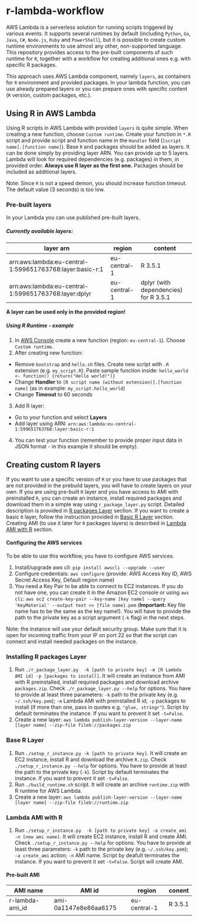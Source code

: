 # r-lambda-workflow

AWS Lambda is a serverless solution for running scripts triggered by various events. It supports several runtimes by default (including `Python`, `Go`, `Java`, `C#`, `Node.js`, `Ruby` and `PowerShell`), but it is possible to create custom runtime environments to use almost any other, non-supported language. This repository provides access to the pre-built components of such runtime for `R`, together with a workflow for creating additional ones e.g. with specific R packages.

This approach uses AWS Lambda component, namely `layers`, as containers for `R` environment and provided packages. In your lambda function, you can use already prepared layers or you can prepare ones with specific content (`R` version, custom packages, etc.).

## Using R in AWS Lambda

Using R scripts in AWS Lambda with provided `layers` is quite simple. When creating a new function, choose `Custom runtime`. Create your function in `*.R` script and provide script and function name in the `Handler` field (`[script name].[function name]`).
Base `R` and packages should be added as layers. It can be done simply by providing layer ARN.  You can provide up to 5 layers. Lambda will look for required dependencies (e.g. packages) in them, in provided order. **Always use R layer as the first one.** Packages should be included as additional layers.

Note: Since `R` is not a speed demon, you should increase function timeout. The default value (3 seconds) is too low.

### Pre-built layers

In your Lambda you can use published pre-built layers.

##### Currently available layers:

| layer arn                                                | region       | content                               |
| -------------------------------------------------------- | ------------ | ------------------------------------- |
| arn:aws:lambda:eu-central-1:599651763768:layer:basic-r:1 | eu-central-1 | R 3.5.1                               |
| arn:aws:lambda:eu-central-1:599651763768:layer:dplyr     | eu-central-1 | dplyr (with dependencies) for R 3.5.1 |

**A layer can be used only in the provided region!**

##### Using R Runtime - example

1. In [AWS Console](https://console.aws.amazon.com/lambda) create a new function (region: `eu-central-1`). Choose `Custom runtime`.
2. After creating new function:
  * Remove `bootstrap` and `hello.sh` files. Create new script with `.R` extension (e.g. `my_script.R`). Paste sample function inside: `hello_world <- function() {return("Hello world!")}`
  * Change **Handler** to `[R script name (without extension)].[function name]` (as in example: `my_script.hello_world`)
  * Change **Timeout** to 60 seconds
3. Add R layer:
  * Go to your function and select **Layers**
  * Add layer using ARN: `arn:aws:lambda:eu-central-1:599651763768:layer:basic-r:1`
4. You can test your function (remember to provide proper input data in JSON format - in this example it should be empty).

## Creating custom R layers

If you want to use a specific version of `R` or you have to use packages that are not provided in the prebuild layers, you will have to create layers on your own.
If you are using pre-built `R` layer and you have access to AMI with preinstalled `R`, you can create an instance, install required packages and download them in a simple way using `r_package_layer.py` script. Detailed description is provided in [R packages Layer](#r-packages-layer) section.
If you want to create a basic `R` layer, follow the instruction provided in [Basic R Layer](#basic-r-layer) section.
Creating AMI (to use it later for `R` packages layers) is described in [Lambda AMI with R](#lambda-ami-with-r) section.

#### Configuring the AWS services

To be able to use this workflow, you have to configure AWS services.

1. Install/upgrade aws cli: `pip install awscli --upgrade --user`
2. Configure credentials: `aws configure` (provide: AWS Access Key ID, AWS Secret Access Key, Default region name)
3. You need a Key Pair to be able to connect to EC2 instances. If you do not have one, you can create it in the Amazon EC2 console or using `aws cli`: `aws ec2 create-key-pair --key-name [key name] --query 'KeyMaterial' --output text >> [file name].pem` (**Important:** Key file name has to be the same as the key name!). You will have to provide the path to the private key as a script argument (`-k` flag) in the next steps.

Note: the instance will use your default security group. Make sure that it is open for incoming traffic from your IP on port 22 so that the script can connect and install needed packages on the instance.

### Installing R packages Layer

1. Run `./r_package_layer.py  -k [path to private key] -m [R Lambda AMI id] -p [packages to install]`. It will create an instance from AMI with R preinstalled, install required packages and download archive `packages.zip`. Check `./r_package_layer.py --help` for options. You have to provide at least three parameters: `-k` path to the private key (e.g. `~/.ssh/key.pem`); `-m` Lambda AMI with preinstalled R id; `-p` packages to install (if more than one, pass in quotes e.g. `"glue, stringr"`). Script by default terminates the instance. If you want to prevent it set `-t=False`.
2. Create a new layer: `aws lambda publish-layer-version --layer-name [layer name] --zip-file fileb://packages.zip`

### Base R Layer

1. Run `./setup_r_instance.py -k [path to private key]`. It will create an EC2 instance, install R and download the archive `R.zip`. Check `./setup_r_instance.py --help` for options. You have to provide at least the path to the private key (`-k`). Script by default terminates the instance. If you want to prevent it set `-t=False`.
2. Run `./build_runtime.sh` script. It will create an archive `runtime.zip` with R runtime for AWS Lambda.
3. Create a new layer: `aws lambda publish-layer-version --layer-name [layer name] --zip-file fileb://runtime.zip`

### Lambda AMI with R

1. Run `./setup_r_instance.py  -k [path to private key] -a create_ami -n [new ami name]`. It will create EC2 instance, install R and create AMI. Check `./setup_r_instance.py --help` for options. You have to provide at least three parameters: `-k` path to the private key (e.g. `~/.ssh/key.pem`); `-a create_ami` action; `-n` AMI name. Script by deafult terminates the instance. If you want to prevent it set `-t=False`. Script will create AMI.

#### Pre-built AMI

| AMI name        | AMI id                | region       | conent  |
| --------------- | --------------------- | ------------ | ------- |
| r-lambda-ami_id | ami-0a1147e8e86aa6175 | eu-central-1 | R 3.5.1 |
|                 |                       |              |         |
